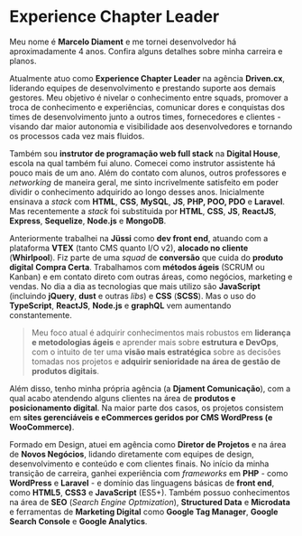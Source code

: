 # Experience Chapter Leader

Meu nome é **Marcelo Diament** e me tornei desenvolvedor há aproximadamente 4 anos. Confira alguns detalhes sobre minha carreira e planos.

Atualmente atuo como **Experience Chapter Leader** na agência **Driven.cx**, liderando equipes de desenvolvimento e prestando suporte aos demais gestores. Meu objetivo é nivelar o conhecimento entre squads, promover a troca de conhecimento e experiências, comunicar dores e conquistas dos times de desenvolvimento junto a outros times, fornecedores e clientes - visando dar maior autonomia e visibilidade aos desenvolvedores e tornando os processos cada vez mais fluidos.

Também sou **instrutor de programação web full stack** na **Digital House**, escola na qual também fui aluno. Comecei como instrutor assistente há pouco mais de um ano. Além do contato com alunos, outros professores e _networking_ de maneira geral, me sinto incrivelmente satisfeito em poder dividir o conhecimento adquirido ao longo desses anos. Inicialmente ensinava a _stack_ com **HTML**, **CSS**, **MySQL**, **JS**, **PHP, POO, PDO** e **Laravel**. Mas recentemente a _stack_ foi substituida por **HTML**, **CSS**, **JS**, **ReactJS**, **Express**, **Sequelize**, **Node.js** e **MongoDB**.

Anteriormente trabalhei na **Jüssi** como **dev front end**, atuando com a plataforma **VTEX** (tanto CMS quanto I/O v2), **alocado no cliente** (**Whirlpool**). Fiz parte de uma _squad_ de **conversão** que cuida do **produto digital** **Compra Certa**. Trabalhamos com **métodos ágeis** (SCRUM ou Kanban) e em contato direto com outras áreas, como negócios, marketing e vendas. No dia a dia as tecnologias que mais utilizo são **JavaScript** (incluindo **jQuery**, **dust** e outras _libs_) e **CSS** (**SCSS**). Mas o uso do **TypeScript**, **ReactJS**, **Node.js** e **graphQL** vem aumentando constantemente.

> Meu foco atual é adquirir conhecimentos mais robustos em **liderança e metodologias ágeis** e aprender mais sobre **estrutura e DevOps**, com o intuito de ter uma **visão mais estratégica** sobre as decisões tomadas nos projetos e **adquirir senioridade na área de gestão de produtos digitais**.

Além disso, tenho minha própria agência (a **Djament Comunicação**), com a qual acabo atendendo alguns clientes na área de **produtos e posicionamento digital**. Na maior parte dos casos, os projetos consistem em **sites gerenciáveis e eCommerces geridos por CMS WordPress (e WooCommerce)**.

Formado em Design, atuei em agência como **Diretor de Projetos** e na área de **Novos Negócios**, lidando diretamente com equipes de design, desenvolvimento e conteúdo e com clientes finais. No início da minha transição de carreira, ganhei experiência com _frameworks_ em **PHP** - como **WordPress** e **Laravel** - e domínio das linguagens básicas de **front end**, como **HTML5**, **CSS3** e **JavaScript** (ES5+). Também possuo conhecimentos na área de **SEO** (_Search Engine Optmization_), **Structured Data** e **Microdata** e ferramentas de **Marketing Digital** como **Google Tag Manager**, **Google Search Console** e **Google Analytics**.

